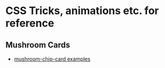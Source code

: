 

# CSS Tricks, animations etc. for reference

## Mushroom Cards

* [mushroom-chip-card examples](mushroom-chip-card.md)
